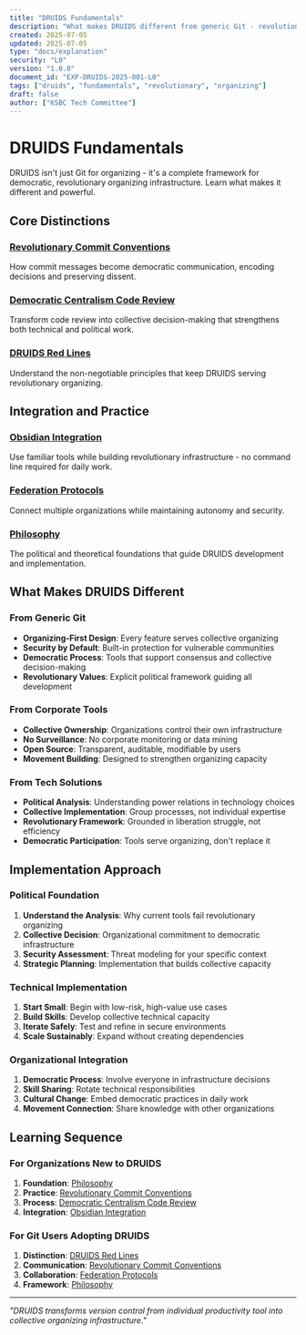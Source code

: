 ```yaml
---
title: "DRUIDS Fundamentals"
description: "What makes DRUIDS different from generic Git - revolutionary organizing infrastructure"
created: 2025-07-05
updated: 2025-07-05
type: "docs/explanation"
security: "L0"
version: "1.0.0"
document_id: "EXP-DRUIDS-2025-001-L0"
tags: ["druids", "fundamentals", "revolutionary", "organizing"]
draft: false
author: ["KSBC Tech Committee"]
---
```


# DRUIDS Fundamentals

DRUIDS isn't just Git for organizing - it's a complete framework for democratic, revolutionary organizing infrastructure. Learn what makes it different and powerful.

## Core Distinctions

### [Revolutionary Commit Conventions](./revolutionary-commit-conventions.md)
How commit messages become democratic communication, encoding decisions and preserving dissent.

### [Democratic Centralism Code Review](./democratic-centralism-code-review.md)
Transform code review into collective decision-making that strengthens both technical and political work.

### [DRUIDS Red Lines](./druids-red-lines.md)
Understand the non-negotiable principles that keep DRUIDS serving revolutionary organizing.

## Integration and Practice

### [Obsidian Integration](./obsidian-integration.md)
Use familiar tools while building revolutionary infrastructure - no command line required for daily work.

### [Federation Protocols](./federation-protocols.md)
Connect multiple organizations while maintaining autonomy and security.

### [Philosophy](./philosophy.md)
The political and theoretical foundations that guide DRUIDS development and implementation.

## What Makes DRUIDS Different

### From Generic Git
- **Organizing-First Design**: Every feature serves collective organizing
- **Security by Default**: Built-in protection for vulnerable communities
- **Democratic Process**: Tools that support consensus and collective decision-making
- **Revolutionary Values**: Explicit political framework guiding all development

### From Corporate Tools
- **Collective Ownership**: Organizations control their own infrastructure
- **No Surveillance**: No corporate monitoring or data mining
- **Open Source**: Transparent, auditable, modifiable by users
- **Movement Building**: Designed to strengthen organizing capacity

### From Tech Solutions
- **Political Analysis**: Understanding power relations in technology choices
- **Collective Implementation**: Group processes, not individual expertise
- **Revolutionary Framework**: Grounded in liberation struggle, not efficiency
- **Democratic Participation**: Tools serve organizing, don't replace it

## Implementation Approach

### Political Foundation
1. **Understand the Analysis**: Why current tools fail revolutionary organizing
2. **Collective Decision**: Organizational commitment to democratic infrastructure
3. **Security Assessment**: Threat modeling for your specific context
4. **Strategic Planning**: Implementation that builds collective capacity

### Technical Implementation
1. **Start Small**: Begin with low-risk, high-value use cases
2. **Build Skills**: Develop collective technical capacity
3. **Iterate Safely**: Test and refine in secure environments
4. **Scale Sustainably**: Expand without creating dependencies

### Organizational Integration
1. **Democratic Process**: Involve everyone in infrastructure decisions
2. **Skill Sharing**: Rotate technical responsibilities
3. **Cultural Change**: Embed democratic practices in daily work
4. **Movement Connection**: Share knowledge with other organizations

## Learning Sequence

### For Organizations New to DRUIDS
1. **Foundation**: [Philosophy](./philosophy.md)
2. **Practice**: [Revolutionary Commit Conventions](./revolutionary-commit-conventions.md)
3. **Process**: [Democratic Centralism Code Review](./democratic-centralism-code-review.md)
4. **Integration**: [Obsidian Integration](./obsidian-integration.md)

### For Git Users Adopting DRUIDS
1. **Distinction**: [DRUIDS Red Lines](./druids-red-lines.md)
2. **Communication**: [Revolutionary Commit Conventions](./revolutionary-commit-conventions.md)
3. **Collaboration**: [Federation Protocols](./federation-protocols.md)
4. **Framework**: [Philosophy](./philosophy.md)

---

*"DRUIDS transforms version control from individual productivity tool into collective organizing infrastructure."*